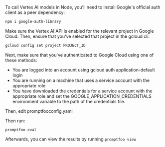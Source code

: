 To call Vertex AI models in Node, you'll need to install Google's official auth client as a peer dependency:

```sh
npm i google-auth-library
```

Make sure the Vertex AI API is enabled for the relevant project in Google Cloud. Then, ensure that you've selected that project in the gcloud cli:

```sh
gcloud config set project PROJECT_ID
```

Next, make sure that you've authenticated to Google Cloud using one of these methods:

- You are logged into an account using gcloud auth application-default login
- You are running on a machine that uses a service account with the appropriate role
- You have downloaded the credentials for a service account with the appropriate role and set the GOOGLE_APPLICATION_CREDENTIALS environment variable to the path of the credentials file.

Then, edit promptfooconfig.yaml

Then run:

```
promptfoo eval
```

Afterwards, you can view the results by running `promptfoo view`
